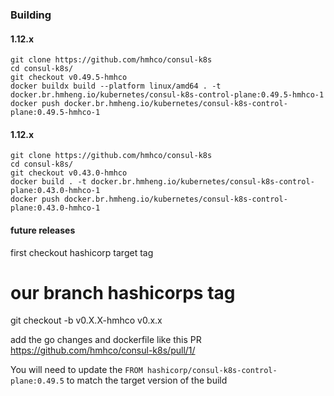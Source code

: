 ### Building

#### 1.12.x
```
git clone https://github.com/hmhco/consul-k8s
cd consul-k8s/
git checkout v0.49.5-hmhco
docker buildx build --platform linux/amd64 . -t docker.br.hmheng.io/kubernetes/consul-k8s-control-plane:0.49.5-hmhco-1
docker push docker.br.hmheng.io/kubernetes/consul-k8s-control-plane:0.49.5-hmhco-1
```

#### 1.12.x
```
git clone https://github.com/hmhco/consul-k8s
cd consul-k8s/
git checkout v0.43.0-hmhco
docker build . -t docker.br.hmheng.io/kubernetes/consul-k8s-control-plane:0.43.0-hmhco-1
docker push docker.br.hmheng.io/kubernetes/consul-k8s-control-plane:0.43.0-hmhco-1
```

#### future releases
first checkout hashicorp target tag 

#               our branch   hashicorps tag
git checkout -b v0.X.X-hmhco v0.x.x 

add the go changes and dockerfile like this PR
https://github.com/hmhco/consul-k8s/pull/1/

You will need to update the `FROM hashicorp/consul-k8s-control-plane:0.49.5` to match the target version of the build
